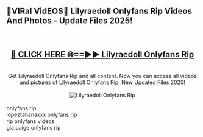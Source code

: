 <h2>🔴VIRal VidEOS🔴 Lilyraedoll Onlyfans Rip Videos And Photos - Update Files 2025!</h2>
<br>
<div align="center">
<h2><a href="https://virallinks.top/odZfE0" rel="nofollow">🔴 CLICK HERE 🌐==►► Lilyraedoll Onlyfans Rip</a></h2>
<br>
Get Lilyraedoll Onlyfans Rip and all content. Now you can access all videos and pictures of Lilyraedoll Onlyfans Rip. New Updated Files 2025!
<br>
<br>
<a href="https://virallinks.top/odZfE0" rel="nofollow" data-target="animated-image.originalLink"><img src="https://i.imgur.com/dJHk4Zq.gif)" alt="Lilyraedoll Onlyfans Rip" style="max-width: 100%; display: inline-block;" data-target="animated-image.originalImage"></a>
</div>
<br>
onlyfans rip<br>
lopeztatianaxxx onlyfans rip<br>
rip onlyfans videos<br>
gia paige onlyfans rip